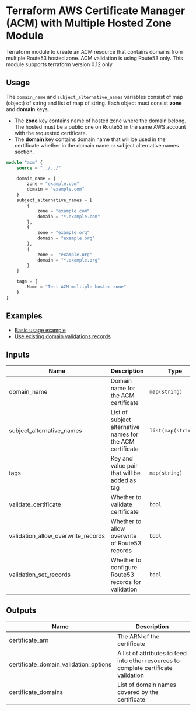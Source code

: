 # Terraform AWS Certificate Manager (ACM) with Multiple Hosted Zone Module

Terraform module to create an ACM resource that contains domains from multiple Route53 hosted zone.
ACM validation is using Route53 only.
This module supports terraform version 0.12 only.

## Usage

The `domain_name` and `subject_alternative_names` variables consist of map (object) of string and list of map of string. Each object must consist **zone** and **domain** keys.

- The **zone** key contains name of hosted zone where the domain belong. The hosted must be a public one on Route53 in the same AWS account with the requested certificate.
- The **domain** key contains domain name that will be used in the certificate whether in the domain name or subject alternative names section.

```terraform
module "acm" {
    source = "../../"

    domain_name = {
        zone = "example.com"
        domain = "example.com"
    }
    subject_alternative_names = [
        {
            zone = "example.com"
            domain = "*.example.com"
        },
        {
            zone = "example.org"
            domain = "example.org"
        },
        {
            zone =  "example.org"
            domain = "*.example.org"
        }
    ]

    tags = {
        Name = "Test ACM multiple hosted zone"
    }
}
```

## Examples

- [Basic usage example](./examples/basic/)
- [Use existing domain validations records](./examples/without-domain-validation)

## Inputs

| Name | Description | Type | Default | Required |
|------|-------------|------|---------|:--------:|
| domain\_name | Domain name for the ACM certificate | `map(string)` | n/a | yes |
| subject\_alternative\_names | List of subject alternative names for the ACM certificate | `list(map(string))` | n/a | yes |
| tags | Key and value pair that will be added as tag | `map(string)` | `{}` | no |
| validate\_certificate | Whether to validate certificate | `bool` | `true` | no |
| validation\_allow\_overwrite\_records | Whether to allow overwrite of Route53 records | `bool` | `true` | no |
| validation\_set\_records | Whether to configure Route53 records for validation | `bool` | `true` | no |

## Outputs

| Name | Description |
|------|-------------|
| certificate\_arn | The ARN of the certificate |
| certificate\_domain\_validation\_options | A list of attributes to feed into other resources to complete certificate validation |
| certificate\_domains | List of domain names covered by the certificate |
